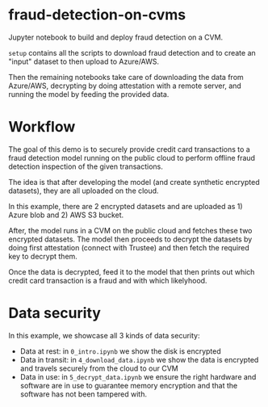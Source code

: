 # fraud-detection-on-cvms

Jupyter notebook to build and deploy fraud detection on a CVM.

`setup` contains all the scripts to download fraud detection and to create an "input" dataset to then upload to Azure/AWS.

Then the remaining notebooks take care of downloading the data from Azure/AWS, decrypting by doing attestation with a remote server, and running the model by feeding the provided data.

# Workflow

The goal of this demo is to securely provide credit card transactions to a fraud detection model running on the public cloud to perform offline fraud detection inspection of the given transactions.

The idea is that after developing the model (and create synthetic encrypted datasets), they are all uploaded on the cloud.

In this example, there are 2 encrypted datasets and are uploaded as 1) Azure blob and 2) AWS S3 bucket.

After, the model runs in a CVM on the public cloud and fetches these two encrypted datasets. The model then proceeds to decrypt the datasets by doing first attestation (connect with Trustee) and then fetch the required key to decrypt them.

Once the data is decrypted, feed it to the model that then prints out which credit card transaction is a fraud and with which likelyhood.

# Data security

In this example, we showcase all 3 kinds of data security:

* Data at rest: in `0_intro.ipynb` we show the disk is encrypted
* Data in transit: in `4_download_data.ipynb` we show the data is encrypted and travels securely from the cloud to our CVM
* Data in use: in `5_decrypt_data.ipynb` we ensure the right hardware and software are in use to guarantee memory encryption and that the software has not been tampered with.